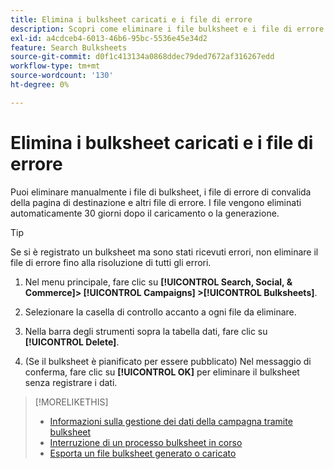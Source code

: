 ```yaml
---
title: Elimina i bulksheet caricati e i file di errore
description: Scopri come eliminare i file bulksheet e i file di errore.
exl-id: a4cdceb4-6013-46b6-95bc-5536e45e34d2
feature: Search Bulksheets
source-git-commit: d0f1c413134a0868ddec79ded7672af316267edd
workflow-type: tm+mt
source-wordcount: '130'
ht-degree: 0%

---
```


# Elimina i bulksheet caricati e i file di errore

Puoi eliminare manualmente i file di bulksheet, i file di errore di convalida della pagina di destinazione e altri file di errore. I file vengono eliminati automaticamente 30 giorni dopo il caricamento o la generazione.

>[!TIP]
>
>Se si è registrato un bulksheet ma sono stati ricevuti errori, non eliminare il file di errore fino alla risoluzione di tutti gli errori.

1. Nel menu principale, fare clic su **[!UICONTROL Search, Social, & Commerce]> [!UICONTROL Campaigns] >[!UICONTROL Bulksheets]**.

1. Selezionare la casella di controllo accanto a ogni file da eliminare.

1. Nella barra degli strumenti sopra la tabella dati, fare clic su **[!UICONTROL Delete]**.

1. (Se il bulksheet è pianificato per essere pubblicato) Nel messaggio di conferma, fare clic su **[!UICONTROL OK]** per eliminare il bulksheet senza registrare i dati.

>[!MORELIKETHIS]
>
>* [Informazioni sulla gestione dei dati della campagna tramite bulksheet](bulksheet-about.md)
>* [Interruzione di un processo bulksheet in corso](bulksheet-stop-job.md)
>* [Esporta un file bulksheet generato o caricato](bulksheet-export.md)
